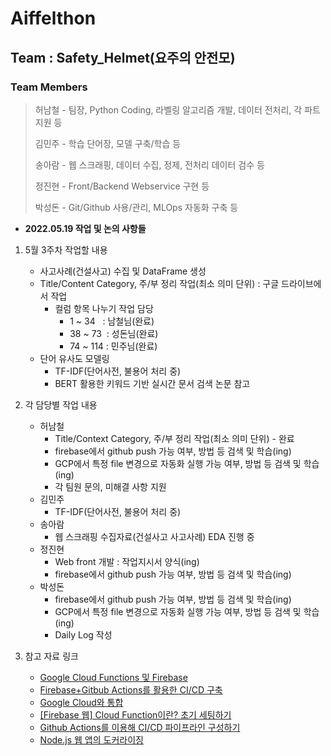 # Aiffelthon
## Team : Safety_Helmet(요주의 안전모)
### Team Members
> 허남철 - 팀장, Python Coding, 라벨링 알고리즘 개발, 데이터 전처리, 각 파트 지원 등
>
> 김민주 - 학습 단어장, 모델 구축/학습 등
>
> 송아람 - 웹 스크래핑, 데이터 수집, 정제, 전처리 데이터 검수 등
>
> 정진현 - Front/Backend Webservice 구현 등
>
> 박성돈 - Git/Github 사용/관리, MLOps 자동화 구축 등

- __2022.05.19 작업 및 논의 사항들__
1. 5월 3주차 작업할 내용
    - 사고사례(건설사고) 수집 및 DataFrame 생성
    - Title/Content Category, 주/부 정리 작업(최소 의미 단위) : 구글 드라이브에서 작업
        - 컬럼 항목 나누기 작업 담당
            - 1 ~ 34&nbsp;&nbsp; : 남철님(완료)
            - 38 ~ 73&nbsp; : 성돈님(완료)
            - 74 ~ 114 : 민주님(완료)
    - 단어 유사도 모델링
        - TF-IDF(단어사전, 불용어 처리 중)
        - BERT 활용한 키워드 기반 실시간 문서 검색 논문 참고


2. 각 담당별 작업 내용  
    - 허남철  
        - Title/Context Category, 주/부 정리 작업(최소 의미 단위) - 완료  
        - firebase에서 github push 가능 여부, 방법 등 검색 및 학습(ing)  
        - GCP에서 특정 file 변경으로 자동화 실행 가능 여부, 방법 등 검색 및 학습(ing)  
        - 각 팀원 문의, 미해결 사항 지원  
    - 김민주  
        - TF-IDF(단어사전, 불용어 처리 중)
    - 송아람  
        - 웹 스크래핑 수집자료(건설사고 사고사례) EDA 진행 중
    - 정진현  
        - Web front 개발 : 작업지시서 양식(ing)  
        - firebase에서 github push 가능 여부, 방법 등 검색 및 학습(ing)  
    - 박성돈  
        - firebase에서 github push 가능 여부, 방법 등 검색 및 학습(ing)  
        - GCP에서 특정 file 변경으로 자동화 실행 가능 여부, 방법 등 검색 및 학습(ing)  
        - Daily Log 작성  

4. 참고 자료 링크
    - [Google Cloud Functions 및 Firebase](https://cloud.google.com/functions/docs/concepts/functions-and-firebase?hl=ko)
    - [Firebase+Gitbub Actions를 활용한 CI/CD 구축](https://velog.io/@chaerin00/FirebaseGitbub-Actions%EB%A5%BC-%ED%99%9C%EC%9A%A9%ED%95%9C-CICD-%EA%B5%AC%EC%B6%95)
    - [Google Cloud와 통합](https://firebase.google.com/docs/storage/gcp-integration?hl=ko)
    - [[Firebase 웹] Cloud Function이란? 초기 세팅하기](https://mingeesuh.tistory.com/entry/Firebase-%EC%9B%B9-Cloud-Function%EC%9D%B4%EB%9E%80-%EC%B4%88%EA%B8%B0-%EC%84%B8%ED%8C%85%ED%95%98%EA%B8%B0)
    - [Github Actions를 이용해 CI/CD 파이프라인 구성하기](https://hwasurr.io/git-github/github-actions/)
    - [Node.js 웹 앱의 도커라이징](https://seohyun0120.tistory.com/entry/Nodejs-%EC%9B%B9-%EC%95%B1%EC%9D%98-%EB%8F%84%EC%BB%A4%EB%9D%BC%EC%9D%B4%EC%A7%95)
        
